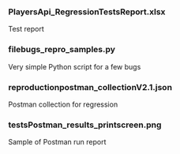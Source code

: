 ### PlayersApi_RegressionTestsReport.xlsx
Test report 

### filebugs_repro_samples.py
Very simple Python script for a few bugs 

### reproductionpostman_collectionV2.1.json
Postman collection for regression 

### testsPostman_results_printscreen.png
Sample of Postman run report

